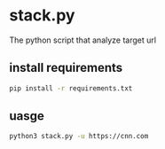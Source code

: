 # stack.py
 The python script that analyze target url 
## install requirements 
 ```bash
 pip install -r requirements.txt
 ```
## uasge
 ```bash
 python3 stack.py -u https://cnn.com
 ```
